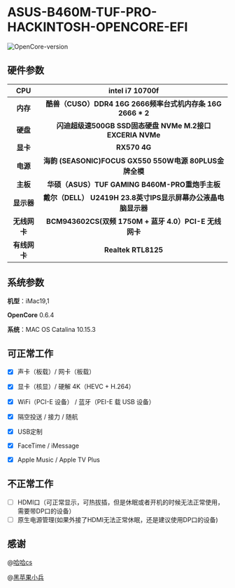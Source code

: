 # ASUS-B460M-TUF-PRO-HACKINTOSH-OPENCORE-EFI

![OpenCore-version](https://img.shields.io/badge/OpenCore-0.6.4-brightgreen)

## 硬件参数

|     CPU      |                        intel i7 10700f                        |
| :----------: | :----------------------------------------------------------: |
|   **内存**   |  **酷兽（CUSO）DDR4 16G 2666频率台式机内存条 16G 2666 * 2**  |
|   **硬盘**   | **闪迪超级速500GB SSD固态硬盘 NVMe M.2接口 EXCERIA NVMe** |
|   **显卡**   |                  **RX570 4G**                  |
|   **电源**   |    **海韵 (SEASONIC)FOCUS GX550 550W电源 80PLUS金牌全模**    |
|   **主板**   |       **华硕（ASUS）TUF GAMING B460M-PRO重炮手主板**        |
| **显示器**  | **戴尔（DELL） U2419H 23.8英寸IPS显示屏幕办公液晶电脑显示器** |
| **无线网卡** |    **BCM943602CS(双频 1750M + 蓝牙 4.0）PCI-E 无线网卡**     |
| **有线网卡** |    **Realtek RTL8125**     |

## 系统参数

**机型**：iMac19,1 

**OpenCore** 0.6.4

**系统**：MAC OS Catalina 10.15.3


## 可正常工作

- [x] 声卡（板载）/ 网卡（板载）
- [x] 显卡（核显）/ 硬解 4K（HEVC + H.264）
- [x] WiFi（PCI-E 设备） / 蓝牙（PEI-E 载 USB 设备）
- [x] 隔空投送 / 接力 / 随航
- [x] USB定制
- [x] FaceTime / iMessage
- [x] Apple Music / Apple TV Plus




## 不正常工作

- [ ] HDMI口（可正常显示，可热拔插，但是休眠或者开机的时候无法正常使用，需要带DP口的设备）
- [ ] 原生电源管理(如果外接了HDMI无法正常休眠，还是建议使用DP口的设备)

## 感谢

@[哈哈cs](https://post.smzdm.com/p/aoozmxn7/)

@[黑苹果小兵](https://blog.daliansky.net/undefined.html)

